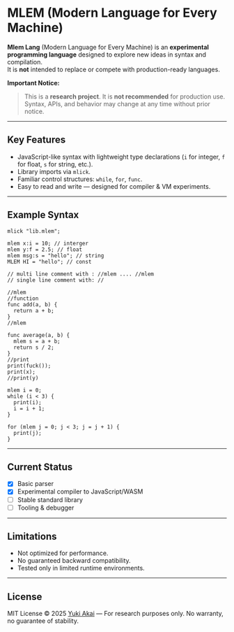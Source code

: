 # MLEM (Modern Language for Every Machine)

**Mlem Lang** (Modern Language for Every Machine) is an **experimental programming language** designed to explore new ideas in syntax and compilation.  
It is **not** intended to replace or compete with production-ready languages.

**Important Notice:**  
> This is a **research project**. It is **not recommended** for production use.  
> Syntax, APIs, and behavior may change at any time without prior notice.

---

##  Key Features

- JavaScript-like syntax with lightweight type declarations (`i` for integer, `f` for float, `s` for string, etc.).
- Library imports via `mlick`.
- Familiar control structures: `while`, `for`, `func`.
- Easy to read and write — designed for compiler & VM experiments.

---

## Example Syntax

```mlem
mlick "lib.mlem";

mlem x:i = 10; // interger
mlem y:f = 2.5; // float
mlem msg:s = "hello"; // string
MLEM HI = "hello"; // const

// multi line comment with : //mlem .... //mlem
// single line comment with: //

//mlem
//function
func add(a, b) { 
  return a + b;
}
//mlem

func average(a, b) {
  mlem s = a + b;
  return s / 2;
}
//print
print(fuck());
print(x);
//print(y)

mlem i = 0;
while (i < 3) {
  print(i);
  i = i + 1;
}

for (mlem j = 0; j < 3; j = j + 1) {
  print(j);
}
````

---

## Current Status

* [x] Basic parser
* [x] Experimental compiler to JavaScript/WASM
* [ ] Stable standard library
* [ ] Tooling & debugger

---

## Limitations

* Not optimized for performance.
* No guaranteed backward compatibility.
* Tested only in limited runtime environments.

---

##  License

MIT License © 2025 [Yuki Akai](https://github.com/yukiakai212/) — For research purposes only.
No warranty, no guarantee of stability.

